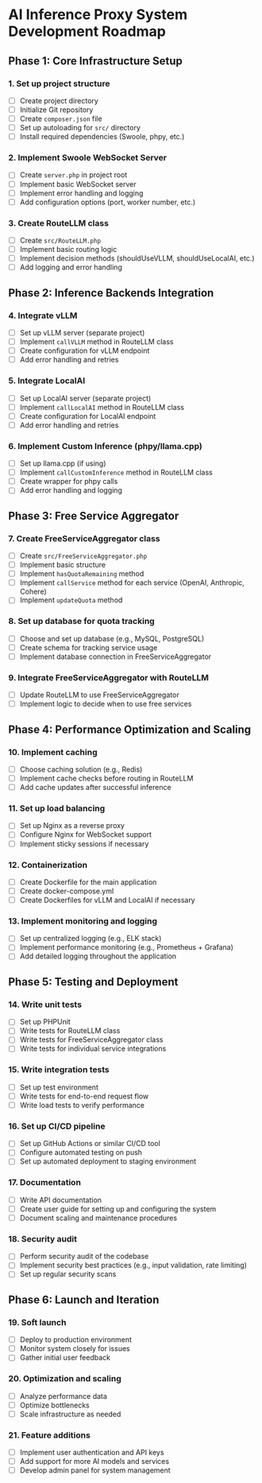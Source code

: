 # AI Inference Proxy System Development Roadmap

## Phase 1: Core Infrastructure Setup

### 1. Set up project structure
- [ ] Create project directory
- [ ] Initialize Git repository
- [ ] Create `composer.json` file
- [ ] Set up autoloading for `src/` directory
- [ ] Install required dependencies (Swoole, phpy, etc.)

### 2. Implement Swoole WebSocket Server
- [ ] Create `server.php` in project root
- [ ] Implement basic WebSocket server
- [ ] Implement error handling and logging
- [ ] Add configuration options (port, worker number, etc.)

### 3. Create RouteLLM class
- [ ] Create `src/RouteLLM.php`
- [ ] Implement basic routing logic
- [ ] Implement decision methods (shouldUseVLLM, shouldUseLocalAI, etc.)
- [ ] Add logging and error handling

## Phase 2: Inference Backends Integration

### 4. Integrate vLLM
- [ ] Set up vLLM server (separate project)
- [ ] Implement `callVLLM` method in RouteLLM class
- [ ] Create configuration for vLLM endpoint
- [ ] Add error handling and retries

### 5. Integrate LocalAI
- [ ] Set up LocalAI server (separate project)
- [ ] Implement `callLocalAI` method in RouteLLM class
- [ ] Create configuration for LocalAI endpoint
- [ ] Add error handling and retries

### 6. Implement Custom Inference (phpy/llama.cpp)
- [ ] Set up llama.cpp (if using)
- [ ] Implement `callCustomInference` method in RouteLLM class
- [ ] Create wrapper for phpy calls
- [ ] Add error handling and logging

## Phase 3: Free Service Aggregator

### 7. Create FreeServiceAggregator class
- [ ] Create `src/FreeServiceAggregator.php`
- [ ] Implement basic structure
- [ ] Implement `hasQuotaRemaining` method
- [ ] Implement `callService` method for each service (OpenAI, Anthropic, Cohere)
- [ ] Implement `updateQuota` method

### 8. Set up database for quota tracking
- [ ] Choose and set up database (e.g., MySQL, PostgreSQL)
- [ ] Create schema for tracking service usage
- [ ] Implement database connection in FreeServiceAggregator

### 9. Integrate FreeServiceAggregator with RouteLLM
- [ ] Update RouteLLM to use FreeServiceAggregator
- [ ] Implement logic to decide when to use free services

## Phase 4: Performance Optimization and Scaling

### 10. Implement caching
- [ ] Choose caching solution (e.g., Redis)
- [ ] Implement cache checks before routing in RouteLLM
- [ ] Add cache updates after successful inference

### 11. Set up load balancing
- [ ] Set up Nginx as a reverse proxy
- [ ] Configure Nginx for WebSocket support
- [ ] Implement sticky sessions if necessary

### 12. Containerization
- [ ] Create Dockerfile for the main application
- [ ] Create docker-compose.yml
- [ ] Create Dockerfiles for vLLM and LocalAI if necessary

### 13. Implement monitoring and logging
- [ ] Set up centralized logging (e.g., ELK stack)
- [ ] Implement performance monitoring (e.g., Prometheus + Grafana)
- [ ] Add detailed logging throughout the application

## Phase 5: Testing and Deployment

### 14. Write unit tests
- [ ] Set up PHPUnit
- [ ] Write tests for RouteLLM class
- [ ] Write tests for FreeServiceAggregator class
- [ ] Write tests for individual service integrations

### 15. Write integration tests
- [ ] Set up test environment
- [ ] Write tests for end-to-end request flow
- [ ] Write load tests to verify performance

### 16. Set up CI/CD pipeline
- [ ] Set up GitHub Actions or similar CI/CD tool
- [ ] Configure automated testing on push
- [ ] Set up automated deployment to staging environment

### 17. Documentation
- [ ] Write API documentation
- [ ] Create user guide for setting up and configuring the system
- [ ] Document scaling and maintenance procedures

### 18. Security audit
- [ ] Perform security audit of the codebase
- [ ] Implement security best practices (e.g., input validation, rate limiting)
- [ ] Set up regular security scans

## Phase 6: Launch and Iteration

### 19. Soft launch
- [ ] Deploy to production environment
- [ ] Monitor system closely for issues
- [ ] Gather initial user feedback

### 20. Optimization and scaling
- [ ] Analyze performance data
- [ ] Optimize bottlenecks
- [ ] Scale infrastructure as needed

### 21. Feature additions
- [ ] Implement user authentication and API keys
- [ ] Add support for more AI models and services
- [ ] Develop admin panel for system management